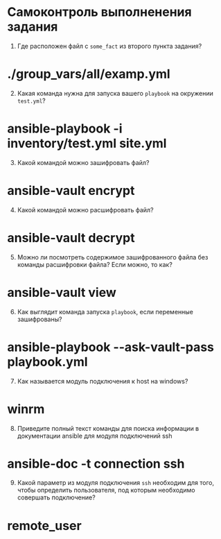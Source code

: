 # Самоконтроль выполненения задания

1. Где расположен файл с `some_fact` из второго пункта задания?
# ./group_vars/all/examp.yml
2. Какая команда нужна для запуска вашего `playbook` на окружении `test.yml`?
# ansible-playbook -i inventory/test.yml site.yml
3. Какой командой можно зашифровать файл?
# ansible-vault encrypt
4. Какой командой можно расшифровать файл?
# ansible-vault decrypt
5. Можно ли посмотреть содержимое зашифрованного файла без команды расшифровки файла? Если можно, то как?
# ansible-vault view
6. Как выглядит команда запуска `playbook`, если переменные зашифрованы?
# ansible-playbook --ask-vault-pass playbook.yml
7. Как называется модуль подключения к host на windows?
# winrm
8. Приведите полный текст команды для поиска информации в документации ansible для модуля подключений ssh
# ansible-doc -t connection ssh
9. Какой параметр из модуля подключения `ssh` необходим для того, чтобы определить пользователя, под которым необходимо совершать подключение?
# remote_user
